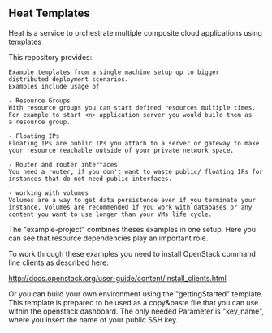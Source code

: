 ## Heat Templates

Heat is a service to orchestrate multiple composite cloud applications using templates

This repository provides:

    Example templates from a single machine setup up to bigger 
    distributed deployment scenarios.
    Examples include usage of

    - Resource Groups
	With resource groups you can start defined resources multiple times. 
	For example to start <n> application server you would build them as
	a resource group.

    - Floating IPs
	Floating IPs are public IPs you attach to a server or gateway to make 
	your resource reachable outside of your private network space.

    - Router and router interfaces
	You need a router, if you don't want to waste public/ floating IPs for 
	instances that do not need public interfaces. 

    - working with volumes
	Volumes are a way to get data persistence even if you terminate your 
	instance. Volumes are recommended if you work with databases or any
	content you want to use longer than your VMs life cycle.

The "example-project" combines theses examples in one setup. Here you can see that 
resource dependencies play an important role.

To work through these examples you need to install OpenStack command line clients as described here:

http://docs.openstack.org/user-guide/content/install_clients.html

Or you can build your own environment using the "gettingStarted" template. This template is prepared to 
be used as a copy&paste file that you can use within the openstack dashboard. The only needed Parameter
is "key_name", where you insert the name of your public SSH key.
